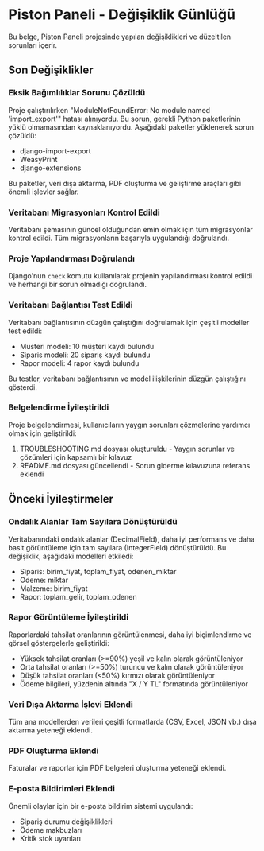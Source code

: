 # Piston Paneli - Değişiklik Günlüğü

Bu belge, Piston Paneli projesinde yapılan değişiklikleri ve düzeltilen sorunları içerir.

## Son Değişiklikler

### Eksik Bağımlılıklar Sorunu Çözüldü

Proje çalıştırılırken "ModuleNotFoundError: No module named 'import_export'" hatası alınıyordu. Bu sorun, gerekli Python paketlerinin yüklü olmamasından kaynaklanıyordu. Aşağıdaki paketler yüklenerek sorun çözüldü:

- django-import-export
- WeasyPrint
- django-extensions

Bu paketler, veri dışa aktarma, PDF oluşturma ve geliştirme araçları gibi önemli işlevler sağlar.

### Veritabanı Migrasyonları Kontrol Edildi

Veritabanı şemasının güncel olduğundan emin olmak için tüm migrasyonlar kontrol edildi. Tüm migrasyonların başarıyla uygulandığı doğrulandı.

### Proje Yapılandırması Doğrulandı

Django'nun `check` komutu kullanılarak projenin yapılandırması kontrol edildi ve herhangi bir sorun olmadığı doğrulandı.

### Veritabanı Bağlantısı Test Edildi

Veritabanı bağlantısının düzgün çalıştığını doğrulamak için çeşitli modeller test edildi:

- Musteri modeli: 10 müşteri kaydı bulundu
- Siparis modeli: 20 sipariş kaydı bulundu
- Rapor modeli: 4 rapor kaydı bulundu

Bu testler, veritabanı bağlantısının ve model ilişkilerinin düzgün çalıştığını gösterdi.

### Belgelendirme İyileştirildi

Proje belgelendirmesi, kullanıcıların yaygın sorunları çözmelerine yardımcı olmak için geliştirildi:

1. TROUBLESHOOTING.md dosyası oluşturuldu - Yaygın sorunlar ve çözümleri için kapsamlı bir kılavuz
2. README.md dosyası güncellendi - Sorun giderme kılavuzuna referans eklendi

## Önceki İyileştirmeler

### Ondalık Alanlar Tam Sayılara Dönüştürüldü

Veritabanındaki ondalık alanlar (DecimalField), daha iyi performans ve daha basit görüntüleme için tam sayılara (IntegerField) dönüştürüldü. Bu değişiklik, aşağıdaki modelleri etkiledi:

- Siparis: birim_fiyat, toplam_fiyat, odenen_miktar
- Odeme: miktar
- Malzeme: birim_fiyat
- Rapor: toplam_gelir, toplam_odenen

### Rapor Görüntüleme İyileştirildi

Raporlardaki tahsilat oranlarının görüntülenmesi, daha iyi biçimlendirme ve görsel göstergelerle geliştirildi:

- Yüksek tahsilat oranları (>=90%) yeşil ve kalın olarak görüntüleniyor
- Orta tahsilat oranları (>=50%) turuncu ve kalın olarak görüntüleniyor
- Düşük tahsilat oranları (<50%) kırmızı olarak görüntüleniyor
- Ödeme bilgileri, yüzdenin altında "X / Y TL" formatında görüntüleniyor

### Veri Dışa Aktarma İşlevi Eklendi

Tüm ana modellerden verileri çeşitli formatlarda (CSV, Excel, JSON vb.) dışa aktarma yeteneği eklendi.

### PDF Oluşturma Eklendi

Faturalar ve raporlar için PDF belgeleri oluşturma yeteneği eklendi.

### E-posta Bildirimleri Eklendi

Önemli olaylar için bir e-posta bildirim sistemi uygulandı:
- Sipariş durumu değişiklikleri
- Ödeme makbuzları
- Kritik stok uyarıları
